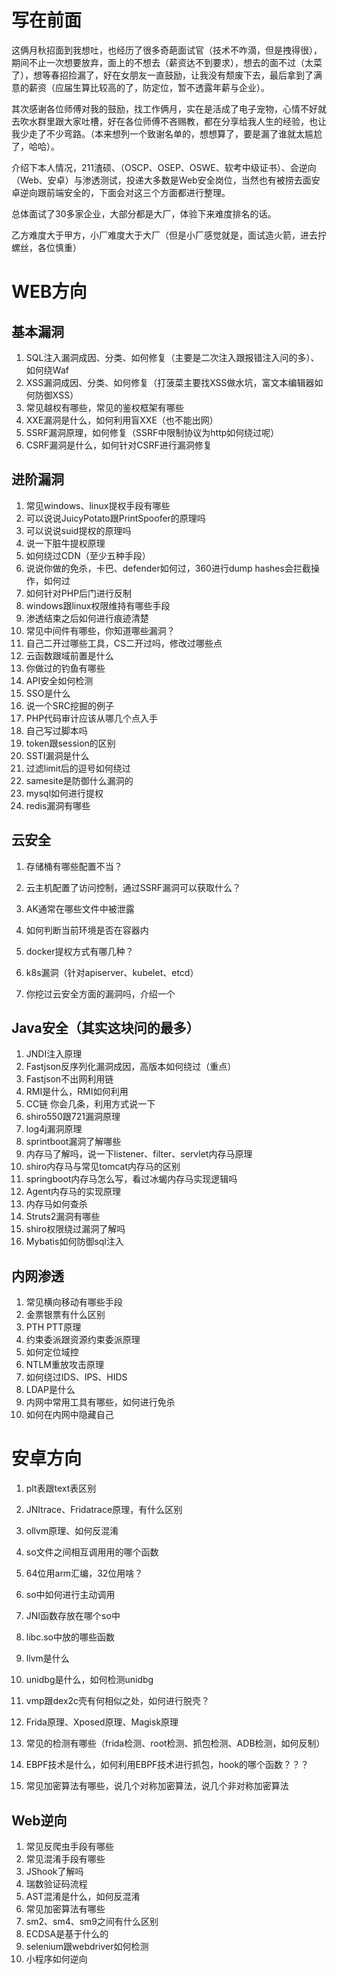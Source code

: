 # 写在前面

这俩月秋招面到我想吐，也经历了很多奇葩面试官（技术不咋滴，但是拽得很），期间不止一次想要放弃，面上的不想去（薪资达不到要求），想去的面不过（太菜了），想等春招捡漏了，好在女朋友一直鼓励，让我没有颓废下去，最后拿到了满意的薪资（应届生算比较高的了，防定位，暂不透露年薪与企业）。

其次感谢各位师傅对我的鼓励，找工作俩月，实在是活成了电子宠物，心情不好就去吹水群里跟大家吐槽，好在各位师傅不吝赐教，都在分享给我人生的经验，也让我少走了不少弯路。（本来想列一个致谢名单的，想想算了，要是漏了谁就太尴尬了，哈哈）。

介绍下本人情况，211渣硕、（OSCP、OSEP、OSWE、软考中级证书）、会逆向（Web、安卓）与渗透测试，投递大多数是Web安全岗位，当然也有被捞去面安卓逆向跟前端安全的，下面会对这三个方面都进行整理。

总体面试了30多家企业，大部分都是大厂，体验下来难度排名的话。

乙方难度大于甲方，小厂难度大于大厂（但是小厂感觉就是，面试造火箭，进去拧螺丝，各位慎重）

# WEB方向

## 基本漏洞

1. SQL注入漏洞成因、分类、如何修复（主要是二次注入跟报错注入问的多）、如何绕Waf
2. XSS漏洞成因、分类、如何修复（打菠菜主要找XSS做水坑，富文本编辑器如何防御XSS）
3. 常见越权有哪些，常见的鉴权框架有哪些
4. XXE漏洞是什么，如何利用盲XXE（也不能出网）
5. SSRF漏洞原理，如何修复（SSRF中限制协议为http如何绕过呢）
6. CSRF漏洞是什么，如何针对CSRF进行漏洞修复

## 进阶漏洞

1. 常见windows、linux提权手段有哪些
2. 可以说说JuicyPotato跟PrintSpoofer的原理吗
3. 可以说说suid提权的原理吗
4. 说一下脏牛提权原理
5. 如何绕过CDN（至少五种手段）
6. 说说你做的免杀，卡巴、defender如何过，360进行dump hashes会拦截操作，如何过
7. 如何针对PHP后门进行反制
8. windows跟linux权限维持有哪些手段
9. 渗透结束之后如何进行痕迹清楚
10. 常见中间件有哪些，你知道哪些漏洞？
11. 自己二开过哪些工具，CS二开过吗，修改过哪些点
12. 云函数跟域前置是什么
13. 你做过的钓鱼有哪些
14. API安全如何检测
15. SSO是什么
16. 说一个SRC挖掘的例子
17. PHP代码审计应该从哪几个点入手
18. 自己写过脚本吗
19. token跟session的区别
20. SSTI漏洞是什么
21. 过滤limit后的逗号如何绕过
22. samesite是防御什么漏洞的
23. mysql如何进行提权
24. redis漏洞有哪些

## 云安全

1. 存储桶有哪些配置不当？

2. 云主机配置了访问控制，通过SSRF漏洞可以获取什么？

3. AK通常在哪些文件中被泄露

4. 如何判断当前环境是否在容器内

5. docker提权方式有哪几种？

6. k8s漏洞（针对apiserver、kubelet、etcd）

7. 你挖过云安全方面的漏洞吗，介绍一个

   

## Java安全（其实这块问的最多）

1. JNDI注入原理
2. Fastjson反序列化漏洞成因，高版本如何绕过（重点）
3. Fastjson不出网利用链
4. RMI是什么，RMI如何利用
5. CC链 你会几条，利用方式说一下
6. shiro550跟721漏洞原理
7. log4j漏洞原理
8. sprintboot漏洞了解哪些
9. 内存马了解吗，说一下listener、filter、servlet内存马原理
10. shiro内存马与常见tomcat内存马的区别
11. springboot内存马怎么写，看过冰蝎内存马实现逻辑吗
12. Agent内存马的实现原理
13. 内存马如何查杀
14. Struts2漏洞有哪些
15. shiro权限绕过漏洞了解吗
16. Mybatis如何防御sql注入

## 内网渗透

1. 常见横向移动有哪些手段
2. 金票银票有什么区别
3. PTH PTT原理
4. 约束委派跟资源约束委派原理
5. 如何定位域控
6. NTLM重放攻击原理
7. 如何绕过IDS、IPS、HIDS
8. LDAP是什么
9. 内网中常用工具有哪些，如何进行免杀
10. 如何在内网中隐藏自己

# 安卓方向

1. plt表跟text表区别

2. JNItrace、Fridatrace原理，有什么区别

3. ollvm原理、如何反混淆

4. so文件之间相互调用用的哪个函数

5. 64位用arm汇编，32位用啥？

6. so中如何进行主动调用

7. JNI函数存放在哪个so中

8. libc.so中放的哪些函数

9. llvm是什么

10. unidbg是什么，如何检测unidbg

11. vmp跟dex2c壳有何相似之处，如何进行脱壳？

12. Frida原理、Xposed原理、Magisk原理

13. 常见的检测有哪些（frida检测、root检测、抓包检测、ADB检测，如何反制）

14. EBPF技术是什么，如何利用EBPF技术进行抓包，hook的哪个函数？？？

15. 常见加密算法有哪些，说几个对称加密算法，说几个非对称加密算法

    

## Web逆向

1. 常见反爬虫手段有哪些
2. 常见混淆手段有哪些
3. JShook了解吗
4. 瑞数验证码流程
5. AST混淆是什么，如何反混淆
6. 常见加密算法有哪些
7. sm2、sm4、sm9之间有什么区别
8. ECDSA是基于什么的
9. selenium跟webdriver如何检测
10. 小程序如何逆向
